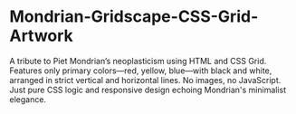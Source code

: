 # Mondrian-Gridscape-CSS-Grid-Artwork
A tribute to Piet Mondrian’s neoplasticism using HTML and CSS Grid. Features only primary colors—red, yellow, blue—with black and white, arranged in strict vertical and horizontal lines. No images, no JavaScript. Just pure CSS logic and responsive design echoing Mondrian's minimalist elegance.
